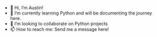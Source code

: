 - 👋 Hi, I’m Austin!
- 🌱 I’m currently learning Python and will be documenting the journey here. 
- 💞️ I’m looking to collaborate on Python projects
- 📫 How to reach me: Send me a message here!

<!---
austindoq/austindoq is a ✨ special ✨ repository because its `README.md` (this file) appears on your GitHub profile.
You can click the Preview link to take a look at your changes.
--->
